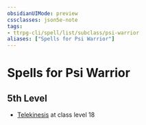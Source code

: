 ```yaml
---
obsidianUIMode: preview
cssclasses: json5e-note
tags:
- ttrpg-cli/spell/list/subclass/psi-warrior
aliases: ["Spells for Psi Warrior"]
---
```

# Spells for Psi Warrior

## 5th Level

- [Telekinesis](3-Mechanics/CLI/spells/telekinesis.md "PHB") at class level 18